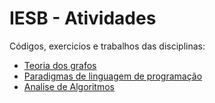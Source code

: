 
IESB - Atividades
=

Códigos, exercicios e trabalhos das disciplinas:

- [Teoria dos grafos](./teoria_dos_grafos)
- [Paradigmas de linguagem de programação](./plp)
- [Analise de Algoritmos](./analise_de_algoritmos)